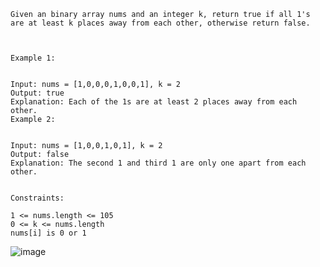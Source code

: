 ```
Given an binary array nums and an integer k, return true if all 1's are at least k places away from each other, otherwise return false.

 

Example 1:


Input: nums = [1,0,0,0,1,0,0,1], k = 2
Output: true
Explanation: Each of the 1s are at least 2 places away from each other.
Example 2:


Input: nums = [1,0,0,1,0,1], k = 2
Output: false
Explanation: The second 1 and third 1 are only one apart from each other.
 

Constraints:

1 <= nums.length <= 105
0 <= k <= nums.length
nums[i] is 0 or 1
```
![image](https://user-images.githubusercontent.com/84540554/201255465-e1e0dfb8-0cd5-4b50-bccd-fe045190a6d3.png)
